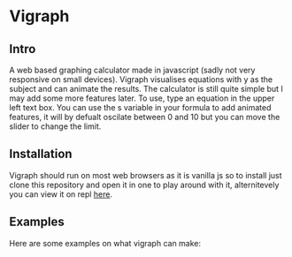 # Vigraph

## Intro 
A web based graphing calculator made in javascript (sadly not very responsive on small devices). Vigraph visualises equations with y as the subject and can animate the results. The calculator is still quite simple but I may add some more features later. To use, type an equation in the upper left text box. You can use the s variable in your formula to add animated features, it will by defualt oscilate between 0 and 10 but you can move the slider to change the limit.  

## Installation
Vigraph should run on most web browsers as it is vanilla js so to install just clone this repository and open it in one to play around with it, alternitevely you can view it on repl [here](google.com).

## Examples

Here are some examples on what vigraph can make:

